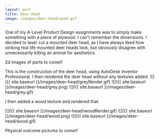 ```yaml
---
layout: post
title: Deer Head
image: /images/deer-head/wood.gif
---
```



One of my A-Level Product Design assignments was to simply make something with a piece of plywood. I can't remember the dimensions. I decided to laser cut a mounted deer head, as I have always liked how striking real life mounted deer heads look, but obviously disagree with unnecessarily killing an animal for aesthetics. 


2d images of parts to come!!

This is the construction of the deer head, using AutoDesk Inventor Professional. I then rendered the deer head without any textures added.
![]({{ site.baseurl }}/images/deer-head/greyRender.gif)
![]({{ site.baseurl }}/images/deer-head/grey.png)
![]({{ site.baseurl }}/images/deer-head/grey.gif)

I then added a wood texture and rendered that.

![]({{ site.baseurl }}/images/deer-head/woodRender.gif)
![]({{ site.baseurl }}/images/deer-head/wood.png)
![]({{ site.baseurl }}/images/deer-head/wood.gif)


Physical outcome pictures to come!!